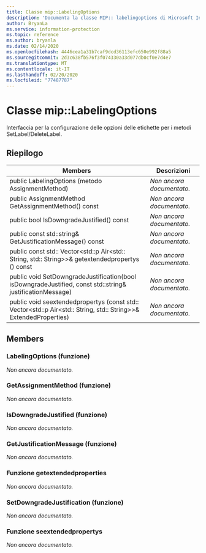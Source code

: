 ```yaml
---
title: Classe mip::LabelingOptions
description: 'Documenta la classe MIP:: labelingoptions di Microsoft Information Protection (MIP) SDK.'
author: BryanLa
ms.service: information-protection
ms.topic: reference
ms.author: bryanla
ms.date: 02/14/2020
ms.openlocfilehash: 4446cea1a31b7caf9dcd36113efc650e992f88a5
ms.sourcegitcommit: 2d3c638fb576f3f074330a33d077db0cf0e7d4e7
ms.translationtype: MT
ms.contentlocale: it-IT
ms.lasthandoff: 02/20/2020
ms.locfileid: "77487787"
---
```

# <a name="class-miplabelingoptions"></a>Classe mip::LabelingOptions 
Interfaccia per la configurazione delle opzioni delle etichette per i metodi SetLabel/DeleteLabel.
  
## <a name="summary"></a>Riepilogo
 Members                        | Descrizioni                                
--------------------------------|---------------------------------------------
public LabelingOptions (metodo AssignmentMethod)  | _Non ancora documentato._
public AssignmentMethod GetAssignmentMethod() const  | _Non ancora documentato._
public bool IsDowngradeJustified() const  | _Non ancora documentato._
public const std::string& GetJustificationMessage() const  | _Non ancora documentato._
public const std:: Vector\<std::p Air\<std:: String, std:: String\>\>& getextendedpropertys () const  | _Non ancora documentato._
public void SetDowngradeJustification(bool isDowngradeJustified, const std::string& justificationMessage)  | _Non ancora documentato._
public void seextendedpropertys (const std:: Vector\<std::p Air\<std:: String, std:: String\>\>& ExtendedProperties)  | _Non ancora documentato._
  
## <a name="members"></a>Members
  
### <a name="labelingoptions-function"></a>LabelingOptions (funzione)
_Non ancora documentato._

  
### <a name="getassignmentmethod-function"></a>GetAssignmentMethod (funzione)
_Non ancora documentato._

  
### <a name="isdowngradejustified-function"></a>IsDowngradeJustified (funzione)
_Non ancora documentato._

  
### <a name="getjustificationmessage-function"></a>GetJustificationMessage (funzione)
_Non ancora documentato._

  
### <a name="getextendedproperties-function"></a>Funzione getextendedproperties
_Non ancora documentato._

  
### <a name="setdowngradejustification-function"></a>SetDowngradeJustification (funzione)
_Non ancora documentato._

  
### <a name="setextendedproperties-function"></a>Funzione seextendedpropertys
_Non ancora documentato._
